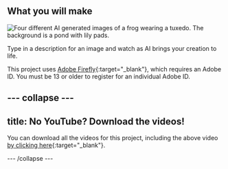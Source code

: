 ## What you will make

![Four different AI generated images of a frog wearing a tuxedo. The background is a pond with lily pads.](images/whatyouwillmake.png)

Type in a description for an image and watch as AI brings your creation to life.

This project uses [Adobe Firefly](https://firefly.adobe.com/){:target="_blank"}, which requires an Adobe ID. You must be 13 or older to register for an individual Adobe ID.

## --- collapse ---

## title: No YouTube? Download the videos!

You can download all the videos for this project, including the above video [by clicking here](https://rpf.io/p/en/ai-image-go){:target="_blank"}.

\--- /collapse ---